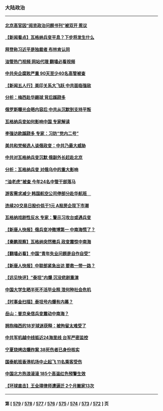 ### 大陆政治
---
#### [北京高官因“阅览政治问题书刊”被双开 惹议](../../pages/ncid277/n14022525.md?06261245) 
#### [【新闻看点】瓦格纳兵变平息？下步将发生什么](../../pages/ncid277/n14022474.md?06261245) 
#### [拜登称习近平是独裁者 布林肯认同](../../pages/ncid277/n14022538.md?06261245) 
#### [油管热门视频 网站代理 翻墙必看视频](http://138.2.39.72:81/youtube.html?epic-marker?06261245)
#### [中共央企腐败严重 90天至少40名高管被查](../../pages/ncid277/n14022491.md?06261245) 
#### [【新闻五人行】美印关系大飞跃 中共面临强敌](../../pages/ncid277/n14022435.md?06261245) 
#### [分析：梅西赴华踢球 背后蹊跷多](../../pages/ncid277/n14022373.md?06261245) 
#### [俄罗斯曝光会晤内容后 中共从沉默到支持平叛](../../pages/ncid277/n14022436.md?06261245) 
#### [瓦格纳兵变如何影响中国 专家解读](../../pages/ncid277/n14022354.md?06261245) 
#### [李强访欧蹊跷多 专家：习防“党内二号”](../../pages/ncid277/n14022356.md?06261245) 
#### [美共和党候选人谈俄政变：中共乃最大威胁](../../pages/ncid277/n14022409.md?06261245) 
#### [中共对瓦格纳兵变沉默 俄副外长赶赴北京](../../pages/ncid277/n14022353.md?06261245) 
#### [分析：瓦格纳兵变 对俄乌中的重大影响](../../pages/ncid277/n14022346.md?06261245) 
#### [“油老虎”被查 今年24名中管干部落马](../../pages/ncid277/n14022352.md?06261245) 
#### [游客需求减少 韩国航空公司停部分赴华航班　](../../pages/ncid277/n14022292.md?06261245) 
#### [连续20交易日股价低于1元 A股房企现下市潮](../../pages/ncid277/n14022288.md?06261245) 
#### [瓦格纳戏剧性反水 专家：警示习攻台或遇兵变](../../pages/ncid277/n14022227.md?06261245) 
#### [【新唐人快报】俄兵变冲微博第一 中南海慌了？](../../pages/ncid277/n14022291.md?06261245) 
#### [【秦鹏观察】瓦格纳突然撤兵 政变震惊中南海](../../pages/ncid277/n14022229.md?06261245) 
#### [【翻墙必看】中国“青年失业问题是自作自受”](../../pages/ncid277/n14022276.md?06261245) 
#### [【新唐人快报】中联部紧急出访 要救一带一路？](../../pages/ncid277/n14022198.md?06261245) 
#### [【远见快评】“泰坦”内爆 沉没悲剧重演](../../pages/ncid277/n14022191.md?06261245) 
#### [中国大学生晒半死不活毕业照 泄何种社会危机](../../pages/ncid277/n14022172.md?06261245) 
#### [【时事金扫描】泰坦号内爆有内幕？](../../pages/ncid277/n14022124.md?06261245) 
#### [岳山：普京亲信兵变震动中南海？](../../pages/ncid277/n14022079.md?06261245) 
#### [拥抱梅西的18岁球迷获释：被拘留太难受了](../../pages/ncid277/n14021889.md?06261245) 
#### [中共军机越中线抵近24海里线 台军严密监控](../../pages/ncid277/n14021919.md?06261245) 
#### [宁夏烧烤店爆炸案 38死伤者已身份核实](../../pages/ncid277/n14022004.md?06261245) 
#### [国泰航班香港机场中止起飞 11名乘客受伤](../../pages/ncid277/n14021982.md?06261245) 
#### [中国北方热浪滚滚 185个高温红色预警生效](../../pages/ncid277/n14021971.md?06261245) 
#### [【环球直击】王全璋律师遭逼迁 2个月搬家13次](../../pages/ncid277/n14021724.md?06261245) 

---
#### 第 [ [579](./579.md?06261245) / [578](./578.md?06261245) / [577](./577.md?06261245) / [576](./576.md?06261245) / [575](./575.md?06261245) / [574](./574.md?06261245) / [573](./573.md?06261245) / [572](./572.md?06261245) ] 页
